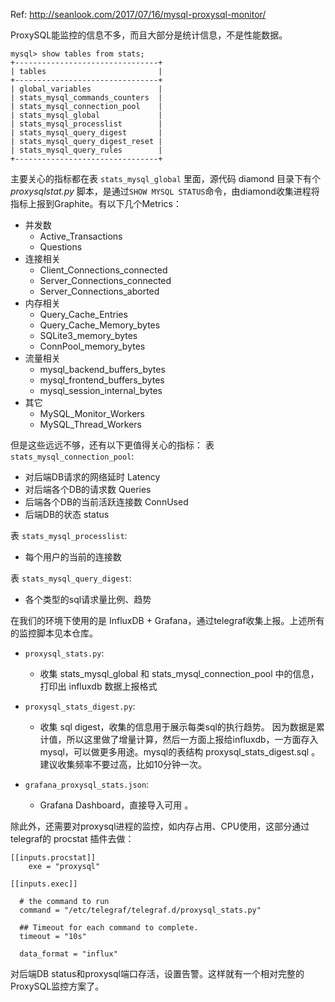 Ref: http://seanlook.com/2017/07/16/mysql-proxysql-monitor/


ProxySQL能监控的信息不多，而且大部分是统计信息，不是性能数据。

```
mysql> show tables from stats;
+--------------------------------+
| tables                         |
+--------------------------------+
| global_variables               |
| stats_mysql_commands_counters  |
| stats_mysql_connection_pool    |
| stats_mysql_global             |
| stats_mysql_processlist        |
| stats_mysql_query_digest       |
| stats_mysql_query_digest_reset |
| stats_mysql_query_rules        |
+--------------------------------+
```

主要关心的指标都在表 `stats_mysql_global` 里面，源代码 diamond 目录下有个 *proxysqlstat.py* 脚本，是通过`SHOW MYSQL STATUS`命令，由diamond收集进程将指标上报到Graphite。有以下几个Metrics：
- 并发数
    - Active_Transactions
    - Questions
- 连接相关
    - Client_Connections_connected
    - Server_Connections_connected
    - Server_Connections_aborted
- 内存相关
    - Query_Cache_Entries
    - Query_Cache_Memory_bytes
    - SQLite3_memory_bytes
    - ConnPool_memory_bytes
- 流量相关
    - mysql_backend_buffers_bytes
    - mysql_frontend_buffers_bytes
    - mysql_session_internal_bytes
- 其它
    - MySQL_Monitor_Workers
    - MySQL_Thread_Workers

但是这些远远不够，还有以下更值得关心的指标：
表 `stats_mysql_connection_pool`:
- 对后端DB请求的网络延时 Latency
- 对后端各个DB的请求数 Queries
- 后端各个DB的当前活跃连接数 ConnUsed
- 后端DB的状态 status

表 `stats_mysql_processlist`:
- 每个用户的当前的连接数

表 `stats_mysql_query_digest`:
- 各个类型的sql请求量比例、趋势



在我们的环境下使用的是 InfluxDB + Grafana，通过telegraf收集上报。上述所有的监控脚本见本仓库。

- `proxysql_stats.py`:
    - 收集 stats_mysql_global 和 stats_mysql_connection_pool 中的信息，打印出 influxdb 数据上报格式

- `proxysql_stats_digest.py`:
    -  收集 sql digest，收集的信息用于展示每类sql的执行趋势。
    因为数据是累计值，所以这里做了增量计算，然后一方面上报给influxdb，一方面存入mysql，可以做更多用途。mysql的表结构 proxysql_stats_digest.sql 。
    建议收集频率不要过高，比如10分钟一次。
 
- `grafana_proxysql_stats.json`:
    - Grafana Dashboard，直接导入可用 。

除此外，还需要对proxysql进程的监控，如内存占用、CPU使用，这部分通过telegraf的 procstat 插件去做：
```
[[inputs.procstat]]
    exe = "proxysql"

[[inputs.exec]]

  # the command to run
  command = "/etc/telegraf/telegraf.d/proxysql_stats.py"

  ## Timeout for each command to complete.
  timeout = "10s"

  data_format = "influx"
```

对后端DB status和proxysql端口存活，设置告警。这样就有一个相对完整的ProxySQL监控方案了。
